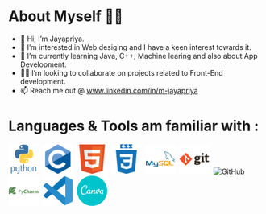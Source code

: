 <h1> About Myself 🙋‍♀️ </h1>

- 👋 Hi, I’m Jayapriya.
- 👀 I’m interested in Web desiging and I have a keen interest towards it.
- 🌱 I’m currently learning Java, C++, Machine learing and also about App Development.
- 👨‍💻 I’m looking to collaborate on projects related to Front-End development.
- 📫 Reach me out @ www.linkedin.com/in/m-jayapriya


<h1> Languages & Tools am familiar with :</h1>

<div>
  <img src="https://github.com/devicons/devicon/blob/master/icons/python/python-original-wordmark.svg" title="Python" alt="Python" width="60" height="60"/>&nbsp;
  <img src="https://github.com/devicons/devicon/blob/master/icons/c/c-original.svg" title="C" alt="C" width="60" height="60"/>&nbsp;
  <img src="https://github.com/devicons/devicon/blob/master/icons/html5/html5-original.svg" title="HTML5" alt="HTML" width="60" height="60"/>&nbsp;
  <img src="https://github.com/devicons/devicon/blob/master/icons/css3/css3-plain-wordmark.svg"  title="CSS3" alt="CSS" width="60" height="60"/>&nbsp;
  <!--<img src="https://github.com/devicons/devicon/blob/master/icons/javascript/javascript-original.svg" title="JavaScript" alt="JavaScript" width="60" height="60"/>&nbsp;-->
  <img src="https://github.com/devicons/devicon/blob/master/icons/mysql/mysql-original-wordmark.svg" title="MySQL"  alt="MySQL" width="60" height="60"/>&nbsp;
  <img src="https://github.com/devicons/devicon/blob/master/icons/git/git-original-wordmark.svg" title="Git" **alt="Git" width="60" height="60"/>&nbsp;
  <img src="https://www.pngkey.com/png/detail/178-1787508_github-icon-download-at-icons8-white-github-icon.png" title="GitHub"  alt="GitHub" width="60" height="60"/>&nbsp;
  <img src="https://github.com/devicons/devicon/blob/master/icons/pycharm/pycharm-plain-wordmark.svg" title="PyCharm" alt="PyCharm" width="60" height="60"/>&nbsp;
  <img src="https://github.com/devicons/devicon/blob/master/icons/vscode/vscode-original.svg" title="vscode" alt="vscode" width="60" height="60"/>&nbsp;
  <img src="https://github.com/devicons/devicon/blob/master/icons/canva/canva-original.svg" title="Canva" alt="Canva" width="60" height="60"/>&nbsp;
   
</div>

<!---<img height="180em" src="https://github-readme-stats.vercel.app/api?username=jayapriya-08&show_icons=true&hide_border=true&&count_private=true&include_all_commits=true" />
<h2> Reach out me at
  
  </h2>
-->
<!---
jayapriya-08/jayapriya-08 is a ✨ special ✨ repository because its `README.md` (this file) appears on your GitHub profile.
You can click the Preview link to take a look at your changes.
--->
